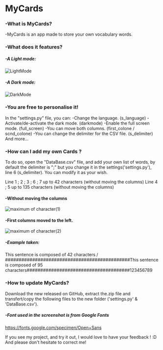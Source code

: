 # MyCards
### -What is MyCards?
  -MyCards is an app made to store your own vocabulary words.

### -What does it features?
##### -A Light mode:
![LightMode](https://user-images.githubusercontent.com/70717127/166895375-186bdaa9-780f-4a6f-92f6-8ac3e7dbd331.png)

##### -A Dark mode:
![DarkMode](https://user-images.githubusercontent.com/70717127/166895388-a46eaa57-f200-4a52-8fed-d1217b223841.png)

### -You are free to personalise it!
In the "settings.py" file, you can:
-Change the language. (s_language)
-Activate/de-activate the dark mode. (darkmode)
-Enable the full screen mode. (full_screen)
-You can move both columns. (first_colone / scnd_colone)
-You can change the delimiter for the CSV file. (s_delimiter)
And more...

### -How can I add my own Cards ?
To do so, open the "DataBase.csv" file, and add your own list of words, by default the delimiter is ";" but you change it in the settings('settings.py'), line 6 (s_delimiter).
You can modify it as your wish.

Line 1 ; 2 ; 3 ; 6 ; 7 up to 42 characters (without moving the columns)
Line 4 ; 5 up to 135 characters (without moving the columns)

#### -Without moving the columns
![maximum of character(1)](https://user-images.githubusercontent.com/70717127/166919710-5814b19c-4213-4942-8ae9-45e35cf862d2.png)
#### -First columns moved to the left.
![maximum of character(2)](https://user-images.githubusercontent.com/70717127/166919714-679dc889-2473-4e02-9083-7436a784ad72.png)

##### -Example taken:
This sentence is composed of 42 characters / ##############################################This sentence is composed of 95 characters######################################123456789

### -How to update MyCards?
Download the new released on GitHub, extract the.zip file and transfert/copy the following files to the new folder ('settings.py' & 'DataBase.csv').

##### -Font used in the screenshot is from Google Fonts
https://fonts.google.com/specimen/Open+Sans

If you see my project, and try it out, I would love to have your feedback ! :D
And please don't hesitate to correct me!

